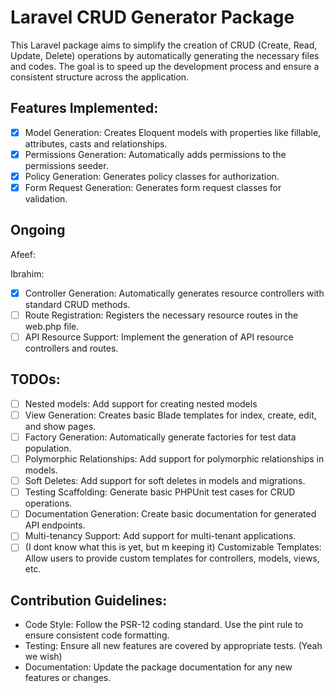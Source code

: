 
# Laravel CRUD Generator Package
This Laravel package aims to simplify the creation of CRUD (Create, Read, Update, Delete) operations by automatically generating the necessary files and codes. The goal is to speed up the development process and ensure a consistent structure across the application.

## Features Implemented:
- [x] Model Generation: Creates Eloquent models with properties like fillable, attributes, casts and relationships.
- [x] Permissions Generation: Automatically adds permissions to the permissions seeder.
- [x] Policy Generation: Generates policy classes for authorization.
- [x] Form Request Generation: Generates form request classes for validation.

## Ongoing
Afeef:

Ibrahim: 
- [x] Controller Generation: Automatically generates resource controllers with standard CRUD methods.
- [ ] Route Registration: Registers the necessary resource routes in the web.php file.
- [ ] API Resource Support: Implement the generation of API resource controllers and routes.
      
## TODOs:
- [ ] Nested models: Add support for creating nested models
- [ ] View Generation: Creates basic Blade templates for index, create, edit, and show pages.
- [ ] Factory Generation: Automatically generate factories for test data population.
- [ ] Polymorphic Relationships: Add support for polymorphic relationships in models.
- [ ] Soft Deletes: Add support for soft deletes in models and migrations.
- [ ] Testing Scaffolding: Generate basic PHPUnit test cases for CRUD operations.
- [ ] Documentation Generation: Create basic documentation for generated API endpoints.
- [ ] Multi-tenancy Support: Add support for multi-tenant applications.
- [ ] (I dont know what this is yet, but m keeping it) Customizable Templates: Allow users to provide custom templates for controllers, models, views, etc.

## Contribution Guidelines:
- Code Style: Follow the PSR-12 coding standard. Use the pint rule to ensure consistent code formatting.
- Testing: Ensure all new features are covered by appropriate tests. (Yeah we wish)
- Documentation: Update the package documentation for any new features or changes.
